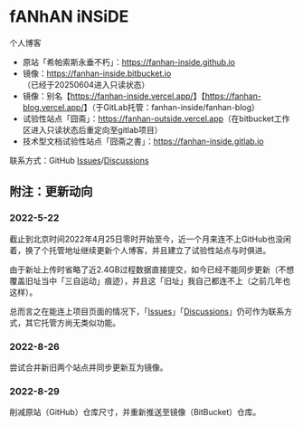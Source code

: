 # fANhAN iNSiDE

个人博客

+ 原站「希帕索斯永垂不朽」：<https://fanhan-inside.github.io>
+ 镜像：<https://fanhan-inside.bitbucket.io>（已经于20250604进入只读状态）
+ 镜像：别名【<https://fanhan-inside.vercel.app/>】【<https://fanhan-blog.vercel.app/>】（于GitLab托管：fanhan-inside/fanhan-blog）
+ 试验性站点「囧斋」：<https://fanhan-outside.vercel.app>（在bitbucket工作区进入只读状态后重定向至gitlab项目）
+ 技术型文档试验性站点「囧斋之書」：<https://fanhan-inside.gitlab.io>

联系方式：GitHub [Issues](https://github.com/fanhan-inside/fanhan-inside.github.io/issues)/[Discussions](https://github.com/fanhan-inside/fanhan-inside.github.io/discussions)

## 附注：更新动向

### 2022-5-22

截止到北京时间2022年4月25日零时开始至今，近一个月来连不上GitHub也没闲着，换了个托管地址继续更新个人博客，并且建立了试验性站点与时俱进。

由于新址上传时省略了近2.4GB过程数据直接提交，如今已经不能同步更新（不想覆盖旧址当中「三自运动」痕迹），并且这「旧址」我自己都连不上（之前几年也这样）。

总而言之在能连上项目页面的情况下，「[Issues](https://github.com/fanhan-inside/fanhan-inside.github.io/issues)」「[Discussions](https://github.com/fanhan-inside/fanhan-inside.github.io/discussions)」仍可作为联系方式，其它托管方尚无类似功能。

### 2022-8-26

尝试合并新旧两个站点并同步更新互为镜像。

### 2022-8-29

削减原站（GitHub）仓库尺寸，并重新推送至镜像（BitBucket）仓库。
